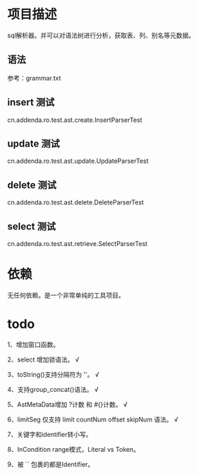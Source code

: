 # 项目描述

sql解析器。并可以对语法树进行分析，获取表、列、别名等元数据。

## 语法

参考：grammar.txt

## insert 测试

cn.addenda.ro.test.ast.create.InsertParserTest

## update 测试

cn.addenda.ro.test.ast.update.UpdateParserTest

## delete 测试

cn.addenda.ro.test.ast.delete.DeleteParserTest

## select 测试

cn.addenda.ro.test.ast.retrieve.SelectParserTest

# 依赖

无任何依赖。是一个非常单纯的工具项目。

# todo

1、增加窗口函数。

2、select 增加锁语法。 √

3、toString()支持分隔符为 ''。 √

4、支持group_concat()语法。 √

5、AstMetaData增加 ?计数 和 #{}计数。 √

6、limitSeg 仅支持 limit countNum offset skipNum 语法。 √

7、关键字和identifier转小写。

8、InCondition range模式，Literal vs Token。

9、被 `` 包裹的都是Identifier。